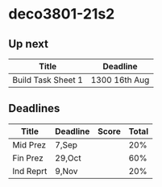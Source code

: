 # deco3801-21s2

## Up next

| Title                | Deadline
|----------------------|-----------------------
| Build Task Sheet 1   | 1300 16th Aug

## Deadlines

| Title     | Deadline   | Score    | Total
|-----------|------------|----------|--------
| Mid Prez  |  7,Sep     |          | 20%
| Fin Prez  | 29,Oct     |          | 60%
| Ind Reprt |  9,Nov     |          | 20%
